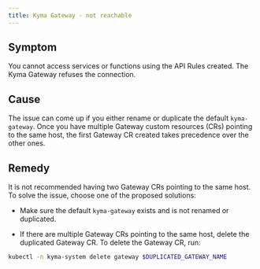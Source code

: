 ```yaml
---
title: Kyma Gateway - not reachable
---
```


## Symptom

You cannot access services or functions using the API Rules created. The Kyma Gateway refuses the connection.

## Cause

The issue can come up if you either rename or duplicate the default `kyma-gateway`. Once you have multiple Gateway custom resources (CRs) pointing to the same host, the first Gateway CR created takes precedence over the other ones.

## Remedy

It is not recommended having two Gateway CRs pointing to the same host. To solve the issue, choose one of the proposed solutions:

- Make sure the default `kyma-gateway` exists and is not renamed or duplicated.

- If there are multiple Gateway CRs pointing to the same host, delete the duplicated Gateway CR. To delete the Gateway CR, run:

```bash
kubectl -n kyma-system delete gateway $DUPLICATED_GATEWAY_NAME
```
